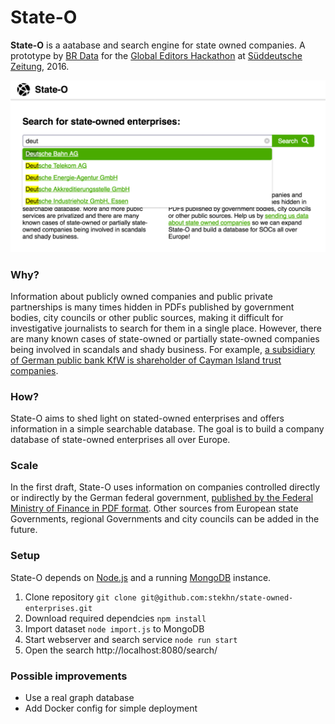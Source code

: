 # State-O

**State-O** is a aatabase and search engine for state owned companies. A prototype by <a href="http://br.de/data">BR Data</a> for the <a href="http://globaleditorsnetwork.org">Global Editors Hackathon</a> at <a href="http://sz.de">Süddeutsche Zeitung</a>, 2016.

![Screenshot](https://raw.githubusercontent.com/stekhn/state-owned-enterprises/master/screenshot.png)

### Why?
Information about publicly owned companies and public private partnerships is many times hidden in PDFs published by government bodies, city councils or other public sources, making it difficult for investigative journalists to search for them in a single place. However, there are many known cases of state-owned or partially state-owned companies being involved in scandals and shady business. For example, [a subsidiary of German public bank KfW is shareholder of Cayman Island trust companies](http://www.tagesspiegel.de/wirtschaft/millionen-im-paradies-kfw-tochter-deg-investiert-in-steueroasen/13686554.html).

### How?
State-O aims to shed light on stated-owned enterprises and offers information in a simple searchable database. The goal is to build a company database of state-owned enterprises all over Europe.

### Scale
In the first draft, State-O uses information on companies controlled directly or indirectly by the German federal government, [published by the Federal Ministry of Finance in PDF format](https://www.bundesfinanzministerium.de/Content/DE/Standardartikel/Themen/Bundesvermoegen/Privatisierungs_und_Beteiligungspolitik/Beteiligungspolitik/Beteiligungsberichte/beteiligungsbericht-des-bundes-2015.pdf?__blob=publicationFile&v=6). Other sources from European state Governments, regional Governments and city councils can be added in the future.

### Setup
State-O depends on [Node.js](https://nodejs.org/) and a running [MongoDB](https://www.mongodb.com/) instance.

1. Clone repository `git clone git@github.com:stekhn/state-owned-enterprises.git`
2. Download required dependcies `npm install`
3. Import dataset `node import.js` to MongoDB
4. Start webserver and search service `node run start`
6. Open the search http://localhost:8080/search/

### Possible improvements
- Use a real graph database
- Add Docker config for simple deployment
